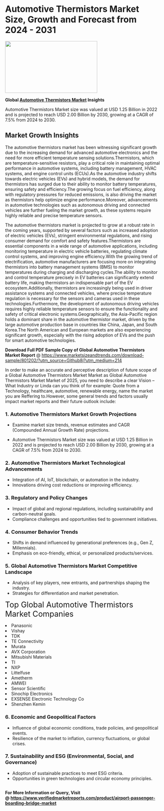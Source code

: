 <H1>Automotive Thermistors Market Size, Growth and Forecast from 2024 - 2031</H1><img class="aligncenter size-medium wp-image-584254" src="https://thirdeyenews.in/wp-content/uploads/2024/09/Global-Market-Research-300x168.jpeg" alt="" width="300" height="168" /><p><strong>Global&nbsp;<a href="https://www.marketsizeandtrends.com/download-sample/801202/?utm_source=Github8j?utm_medium=214">Automotive Thermistors Market</a> Insights</strong></p><p>Automotive Thermistors Market size was valued at USD 1.25 Billion in 2022 and is projected to reach USD 2.00 Billion by 2030, growing at a CAGR of 7.5% from 2024 to 2030.</p><p><h2>Market Growth Insights</h2> <p>The automotive thermistors market has been witnessing significant growth due to the increasing demand for advanced automotive electronics and the need for more efficient temperature sensing solutions.Thermistors, which are temperature-sensitive resistors, play a critical role in maintaining optimal performance in automotive systems, including battery management, HVAC systems, and engine control units (ECUs).As the automotive industry shifts towards electric vehicles (EVs) and hybrid models, the demand for thermistors has surged due to their ability to monitor battery temperatures, ensuring safety and efficiency.The growing focus on fuel efficiency, along with regulatory pressures for reduced emissions, is also driving the market as thermistors help optimize engine performance.Moreover, advancements in automotive technologies such as autonomous driving and connected vehicles are further fueling the market growth, as these systems require highly reliable and precise temperature sensors. </p> <p>The automotive thermistors market is projected to grow at a robust rate in the coming years, supported by several factors such as increased adoption of electric vehicles (EVs), stringent environmental regulations, and rising consumer demand for comfort and safety features.Thermistors are essential components in a wide range of automotive applications, including monitoring temperature in electric vehicle batteries, regulating climate control systems, and improving engine efficiency.With the growing trend of electrification, automotive manufacturers are focusing more on integrating thermistors into battery management systems (BMS) to monitor temperatures during charging and discharging cycles.The ability to monitor and control temperature precisely in EV batteries can significantly extend battery life, making thermistors an indispensable part of the EV ecosystem.Additionally, thermistors are increasingly being used in driver assistance systems and connected vehicles, where precise temperature regulation is necessary for the sensors and cameras used in these technologies.Furthermore, the development of autonomous driving vehicles requires highly reliable temperature sensors to ensure the functionality and safety of critical electronic systems.Geographically, the Asia-Pacific region holds a dominant share in the automotive thermistor market, driven by the large automotive production base in countries like China, Japan, and South Korea.The North American and European markets are also experiencing significant growth, especially with the rising adoption of EVs and the push for smart automotive technologies.</p><p><span class=""><strong>Download Full PDF Sample Copy of Global Automotive Thermistors Market Report</strong> @ <a href="https://www.marketsizeandtrends.com/download-sample/801202/?utm_source=Github8j?utm_medium=214" target="_blank">https://www.marketsizeandtrends.com/download-sample/801202/?utm_source=Github8j?utm_medium=214</a></span></p><p>In order to make an accurate and perceptive description of future scope of a Global&nbsp;Automotive Thermistors Market Market as Global&nbsp;Automotive Thermistors Market Market of 2025, you need to describe a clear Vision &ndash; What Industry or Linda can you think of for example: Quote from a Technology, healthcare, automotive, renewable energy, name the market you are Reffering to.However, some general trends and factors usually impact market reports and their future outlook include:</p><h3>1.&nbsp;<strong>Automotive Thermistors Market Growth Projections</strong></h3><ul><li>Examine market size trends, revenue estimates and CAGR (Compounded Annual Growth Rate) projections.</li><li><p>Automotive Thermistors Market size was valued at USD 1.25 Billion in 2022 and is projected to reach USD 2.00 Billion by 2030, growing at a CAGR of 7.5% from 2024 to 2030.</p></li></ul><h3>2.&nbsp;<strong>Automotive Thermistors Market Technological Advancements</strong></h3><ul><li>Integration of AI, IoT, blockchain, or automation in the industry.</li><li>Innovations driving cost reductions or improving efficiency.</li></ul><h3>3.&nbsp;<strong>Regulatory and Policy Changes</strong></h3><ul><li>Impact of global and regional regulations, including sustainability and carbon-neutral goals.</li><li>Compliance challenges and opportunities tied to government initiatives.</li></ul><h3>4.&nbsp;<strong>Consumer Behavior Trends</strong></h3><ul><li>Shifts in demand influenced by generational preferences (e.g., Gen Z, Millennials).</li><li>Emphasis on eco-friendly, ethical, or personalized products/services.</li></ul><h3>5.&nbsp;<strong>Global Automotive Thermistors Market Competitive Landscape</strong></h3><ul><li>Analysis of key players, new entrants, and partnerships shaping the industry.</li><li>Strategies for differentiation and market penetration.</li></ul><p data-pm-slice="1 1 []"><span style="color: inherit; font-family: inherit; font-size: 25px;">Top Global Automotive Thermistors Market Companies</span></p><div class="" data-test-id=""><p><li>Panasonic</li><li> Vishay</li><li> TDK</li><li> TE Connectivity</li><li> Murata</li><li> AVX Corporation</li><li> Mitsubishi Materials</li><li> TI</li><li> NXP</li><li> Littelfuse</li><li> Ametherm</li><li> AMWEI</li><li> Sensor Scientific</li><li> Sinochip Electronics</li><li> EXSENSE Electronic Technology Co</li><li> Shenzhen Kemin</li></p></div><h3>6.&nbsp;<strong>Economic and Geopolitical Factors</strong></h3><ul><li>Influence of global economic conditions, trade policies, and geopolitical events.</li><li>Resilience of the market to inflation, currency fluctuations, or global crises.</li></ul><h3>7.&nbsp;<strong>Sustainability and ESG (Environmental, Social, and Governance)</strong></h3><ul><li>Adoption of sustainable practices to meet ESG criteria.</li><li>Opportunities in green technologies and circular economy principles.</li></ul><h2><strong style="font-size: 14px;">For More Information or Query, Visit @&nbsp;</strong><a style="background-color: #ffffff; font-size: 14px;" href="https://www.marketsizeandtrends.com/report/automotive-thermistors-market/" target="_blank">https://www.verifiedmarketreports.com/product/airport-passenger-boarding-bridge-market</a></h2>